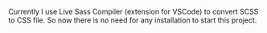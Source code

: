 ﻿Currently I use Live Sass Compiler (extension for VSCode) to convert SCSS to CSS file. So now there is no need for any installation to start this project.